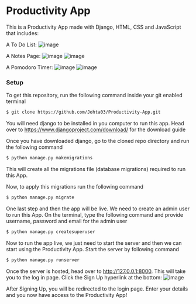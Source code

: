 # Productivity App
This is a Productivity App made with Django, HTML, CSS and JavaScript that includes:

A To Do List:
![image](https://github.com/Johta03/Productivity-App/assets/139529712/c2dcc671-bdc2-41da-a8db-cda844d54b17)

A Notes Page:
![image](https://github.com/Johta03/Productivity-App/assets/139529712/5dd8e1a7-0af8-4bd9-b7a9-aca308d773ec)
![image](https://github.com/Johta03/Productivity-App/assets/139529712/c7bdf1c4-b6ad-42b6-930b-af211fd6b6d5)

A Pomodoro Timer:
![image](https://github.com/Johta03/Productivity-App/assets/139529712/ba877c3a-5e86-46f7-b0ad-74ca59c849cb)
![image](https://github.com/Johta03/Productivity-App/assets/139529712/0a2ef42f-34d9-4621-b0bd-bc3aff7066de)

### Setup
To get this repository, run the following command inside your git enabled terminal
```bash
$ git clone https://github.com/Johta03/Productivity-App.git
```
You will need django to be installed in you computer to run this app. Head over to https://www.djangoproject.com/download/ for the download guide

Once you have downloaded django, go to the cloned repo directory and run the following command

```bash
$ python manage.py makemigrations
```

This will create all the migrations file (database migrations) required to run this App.

Now, to apply this migrations run the following command
```bash
$ python manage.py migrate
```

One last step and then the app will be live. We need to create an admin user to run this App. On the terminal, type the following command and provide username, password and email for the admin user
```bash
$ python manage.py createsuperuser
```

Now to run the app live, we just need to start the server and then we can start using the Productivity App. Start the server by following command

```bash
$ python manage.py runserver
```

Once the server is hosted, head over to http://127.0.0.1:8000. This will take you to the log in page. Click the Sign Up hyperlink at the bottom:
![image](https://github.com/Johta03/Productivity-App/assets/139529712/0ca74fdf-8c0f-4cf6-92f9-ca8494cde4ac)

After Signing Up, you will be redirected to the login page. Enter your details and you now have access to the Productivity App!
